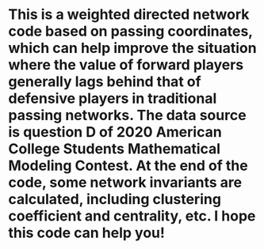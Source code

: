 # This is a weighted directed network code based on passing coordinates, which can help improve the situation where the value of forward players generally lags behind that of defensive players in traditional passing networks. The data source is question D of 2020 American College Students Mathematical Modeling Contest. At the end of the code, some network invariants are calculated, including clustering coefficient and centrality, etc. I hope this code can help you!

